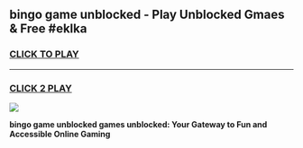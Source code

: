 
## bingo game unblocked - Play Unblocked Gmaes & Free #eklka
<h3>
<a href="https://news.freeplayer.one?title=bingo_game_unblocked&ref=26F">CLICK TO PLAY</a></h3>
<hr>

<h3>
<a href="https://news.freeplayer.one?title=bingo_game_unblocked&ref=26F">CLICK 2 PLAY</a>
  
</h3>

<a href="https://news.freeplayer.one?title=bingo_game_unblocked&ref=26F/"><img src="https://clearcache.store/games.png"></a>


**bingo game unblocked games unblocked: Your Gateway to Fun and Accessible Online Gaming**
